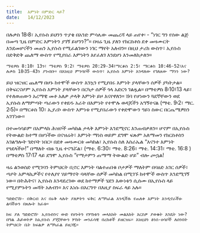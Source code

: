 ```yaml
---
title:  እምነት በምድር ላይ?
date:   14/12/2023
---
```


በሉቃስ 18፡8፣ ኢየሱስ ይህንን ጥያቄ በአንድ ምሳሌው መጨረሻ ላይ ጠየቀ፡ - “ነገር ግን የሰው ልጅ በመጣ ጊዜ በምድር እምነትን ያገኝ ይሆንን?”። በዛሬ ጊዜ ያለን የክርስቶስ ደቀ መዛሙርት እንደመሆናችን መጠን ኢየሱስ የሚፈልገውን ነገር ማየት አለብን። በዚህ ታሪክ ውስጥ፣ ኢየሱስ በድቅድቅ ጨለማ ውስጥ የሚያበራ እምነትን እየፈለገ እንደሆነ እንመለከታለን።

`ማቴዎስ 8:10፣ 13ን፣ ማቴዎስ 9:2፤ ማቴዎስ 20:29-34፤ማርቆስ 2:5፣ ማርቆስ 10:46-52፣እና ሉቃስ 18፡35-43ን ያንብቡ። በእነዚህ ምንባቦች ውስጥ፣ ኢየሱስ እምነት እንዳለው የገለጸው ማንን ነው?`

ይህ ዝርዝር ጨለማ በሆኑ ከተሞች ውስጥ እንኳን የሚያበሩ እምነት ያላቸውን ሰዎች ያካትታል። በቅፍርናሆም ኢየሱስ እምነት ያላቸውን በርካታ ሰዎች ጎላ አድርጎ ገልጿል። በማቴዎስ 8፡10፤13 ላይ፣ የተለወጠውን አረማዊ መቶ አለቃ ታላቅ እምነት ይዞ እናየዋለን። ሽባ የሆነውን ጓደኛቸውን ወደ ኢየሱስ ለማምጣት ጣራውን የቀደዱ አራት በእምነት የተሞሉ ወዳጆችን አግኝተናል (ማቴ. 9፡2፣ ማር. 2፡5)። በማርቆስ 10፣ ኢያሪኮ ውስጥ እምነቱ የሚያበራውን የቀድሞውን ዓይነ ስውር በርጤሜዎስን አገኘነው።

በተመሳሳይም በአምላክ ሕዝቦች መካከል ታላቅ እምነት እንደሚኖር እንጠብቃለን። ሆኖም በኢየሱስ የትውልድ ከተማ በሆነችው በናዝሬት፣ እምነት ማነስ ወይም ደግሞ ፍጹም አለማመን የክርስቶስን አገልግሎት ገድቦት ነበር። በደቀ መዛሙርቱ መካከል፣ ኢየሱስ ስለ እስራኤል “እናንተ እምነት የጎደላችሁ!” በማለት ብዙ ጊዜ ተናግሯል፣ (ማቴ. 6:30፣ ማቴ. 8:26፣ ማቴ. 14:31፣ ማቴ. 16:8 ) በማቴዎስ 17፡17 ላይ ደግሞ ኢየሱስ “የማታምን ጠማማ ትውልድ ሆይ” ብሎ ጮኋል!

ዛሬ ልንወስድ የሚገባን ትምህርት ቢኖር እምነት ባልተጠበቁ ቦታዎች ማለትም በባዕድ አገር ሰዎች፣ ጣዖት አምላኪዎችና የተለያየ ሃይማኖት ባላቸው ሰዎች መካከል በሚገኙ ከተሞች ውስጥ እንደሚገኝ ነው። በትሕትና፣ ኢየሱስ እንዳደረገው ወደ ከተማዎች ሄደን እውነቱን ሲሰሙ በኢየሱስ ላይ የሚያምኑትን መሻት አለብን። እና እነሱ በእርግጥ በእዚያ ስፍራ ላይ አሉ።

`ግድድሮሽ፡- በቅርብ እና በሩቅ ላሉት ያለዎትን ፍቅር ለማካፈል እንዲችሉ የጠለቀ እምነት እንዲኖራችሁ ልባችሁን በጸሎት ክፈቱ።`

`ከፍ ያለ ግድድሮሽ፦ ኢየሱስንና ውድ የሆኑትን የሦስቱን መላእክት መልእክት እርስዎ ያወቁት እንዴት ነው? በግል ሕይወትዎ ከኢየሱስ ያገኟቸውን ሦስት መንፈሳዊ በረከቶች ይዘርዝሩ። እነዚህን ፅንሰ-ሀሳቦች ለሰንበት ትምህርት ቤት ክፍልዎ ለማካፈል ይዘጋጁ።`